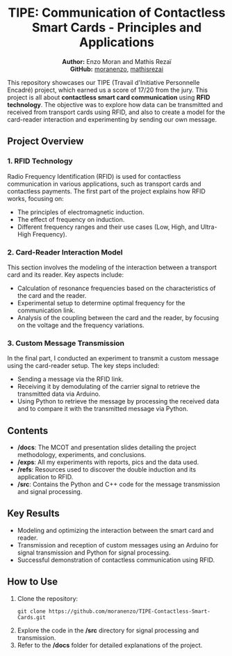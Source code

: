<h1 align="center">TIPE: Communication of Contactless Smart Cards - Principles and Applications</h1>

<p align="center">
  <strong>Author:</strong> Enzo Moran and Mathis Rezaï <br> 
  <strong>GitHub:</strong> <a href="https://github.com/moranenzo">moranenzo</a>, <a href="https://github.com/mathisrezai">mathisrezai</a>
</p>

<p>This repository showcases our TIPE (Travail d'Initiative Personnelle Encadré) project, which earned us a score of 17/20 from the jury. This project is all about <strong>contactless smart card communication</strong> using <strong>RFID technology</strong>. The objective was to explore how data can be transmitted and received from transport cards using RFID, and also to create a model for the card-reader interaction and experimenting by sending our own message.</p>

<h2>Project Overview</h2>

<h3>1. RFID Technology</h3>
<p>Radio Frequency Identification (RFID) is used for contactless communication in various applications, such as transport cards and contactless payments. The first part of the project explains how RFID works, focusing on:</p>
<ul>
  <li>The principles of electromagnetic induction.</li>
  <li>The effect of frequency on induction.</li>
  <li>Different frequency ranges and their use cases (Low, High, and Ultra-High Frequency).</li>
</ul>

<h3>2. Card-Reader Interaction Model</h3>
<p>This section involves the modeling of the interaction between a transport card and its reader. Key aspects include:</p>
<ul>
  <li>Calculation of resonance frequencies based on the characteristics of the card and the reader.</li>
  <li>Experimental setup to determine optimal frequency for the communication link.</li>
  <li>Analysis of the coupling between the card and the reader, by focusing on the voltage and the frequency variations.</li>
</ul>

<h3>3. Custom Message Transmission</h3>
<p>In the final part, I conducted an experiment to transmit a custom message using the card-reader setup. The key steps included:</p>
<ul>
  <li>Sending a message via the RFID link.</li>
  <li>Receiving it by demodulating of the carrier signal to retrieve the transmitted data via Arduino.</li>
  <li>Using Python to retrieve the message by processing the received data and to compare it with the transmitted message via Python.</li>
</ul>

<h2>Contents</h2>
<ul>
  <li><strong>/docs</strong>: The MCOT and presentation slides detailing the project methodology, experiments, and conclusions.</li>
  <li><strong>/exps</strong>: All my experiments with reports, pics and the data used.</li>
  <li><strong>/refs</strong>: Resources used to discover the double induction and its application to RFID.</li>
  <li><strong>/src</strong>: Contains the Python and C++ code for the message transmission and signal processing.</li>
</ul>

<h2>Key Results</h2>
<ul>
  <li>Modeling and optimizing the interaction between the smart card and reader.</li>
  <li>Transmission and reception of custom messages using an Arduino for signal transmission and Python for signal processing.</li>
  <li>Successful demonstration of contactless communication using RFID.</li>
</ul>

<h2>How to Use</h2>
<ol>
  <li>Clone the repository:  
    <pre><code>git clone https://github.com/moranenzo/TIPE-Contactless-Smart-Cards.git</code></pre>
  </li>
  <li>Explore the code in the <strong>/src</strong> directory for signal processing and transmission.</li>
  <li>Refer to the <strong>/docs</strong> folder for detailed explanations of the project.</li>
</ol>
